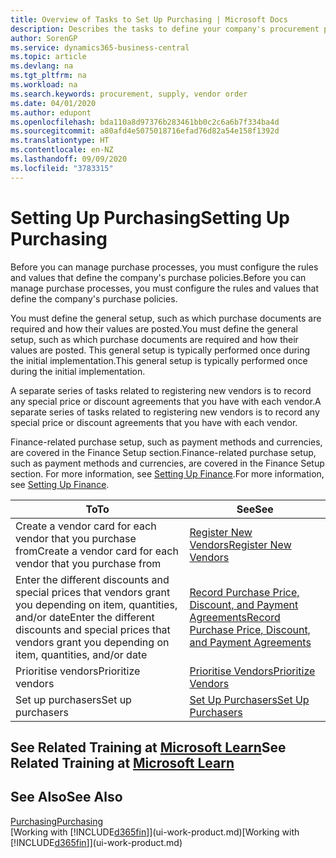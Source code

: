 ```yaml
---
title: Overview of Tasks to Set Up Purchasing | Microsoft Docs
description: Describes the tasks to define your company's procurement policies and set up your purchasing processes.
author: SorenGP
ms.service: dynamics365-business-central
ms.topic: article
ms.devlang: na
ms.tgt_pltfrm: na
ms.workload: na
ms.search.keywords: procurement, supply, vendor order
ms.date: 04/01/2020
ms.author: edupont
ms.openlocfilehash: bda110a8d97376b283461bb0c2c6a6b7f334ba4d
ms.sourcegitcommit: a80afd4e5075018716efad76d82a54e158f1392d
ms.translationtype: HT
ms.contentlocale: en-NZ
ms.lasthandoff: 09/09/2020
ms.locfileid: "3783315"
---
```

# <a name="setting-up-purchasing"></a><span data-ttu-id="4a765-103">Setting Up Purchasing</span><span class="sxs-lookup"><span data-stu-id="4a765-103">Setting Up Purchasing</span></span>
<span data-ttu-id="4a765-104">Before you can manage purchase processes, you must configure the rules and values that define the company's purchase policies.</span><span class="sxs-lookup"><span data-stu-id="4a765-104">Before you can manage purchase processes, you must configure the rules and values that define the company's purchase policies.</span></span>

<span data-ttu-id="4a765-105">You must define the general setup, such as which purchase documents are required and how their values are posted.</span><span class="sxs-lookup"><span data-stu-id="4a765-105">You must define the general setup, such as which purchase documents are required and how their values are posted.</span></span> <span data-ttu-id="4a765-106">This general setup is typically performed once during the initial implementation.</span><span class="sxs-lookup"><span data-stu-id="4a765-106">This general setup is typically performed once during the initial implementation.</span></span>

<span data-ttu-id="4a765-107">A separate series of tasks related to registering new vendors is to record any special price or discount agreements that you have with each vendor.</span><span class="sxs-lookup"><span data-stu-id="4a765-107">A separate series of tasks related to registering new vendors is to record any special price or discount agreements that you have with each vendor.</span></span>

<span data-ttu-id="4a765-108">Finance-related purchase setup, such as payment methods and currencies, are covered in the Finance Setup section.</span><span class="sxs-lookup"><span data-stu-id="4a765-108">Finance-related purchase setup, such as payment methods and currencies, are covered in the Finance Setup section.</span></span> <span data-ttu-id="4a765-109">For more information, see [Setting Up Finance](finance-setup-finance.md).</span><span class="sxs-lookup"><span data-stu-id="4a765-109">For more information, see [Setting Up Finance](finance-setup-finance.md).</span></span>

| <span data-ttu-id="4a765-110">To</span><span class="sxs-lookup"><span data-stu-id="4a765-110">To</span></span> | <span data-ttu-id="4a765-111">See</span><span class="sxs-lookup"><span data-stu-id="4a765-111">See</span></span> |
| --- | --- |
| <span data-ttu-id="4a765-112">Create a vendor card for each vendor that you purchase from</span><span class="sxs-lookup"><span data-stu-id="4a765-112">Create a vendor card for each vendor that you purchase from</span></span>|[<span data-ttu-id="4a765-113">Register New Vendors</span><span class="sxs-lookup"><span data-stu-id="4a765-113">Register New Vendors</span></span>](purchasing-how-register-new-vendors.md) |
| <span data-ttu-id="4a765-114">Enter the different discounts and special prices that vendors grant you depending on item, quantities, and/or date</span><span class="sxs-lookup"><span data-stu-id="4a765-114">Enter the different discounts and special prices that vendors grant you depending on item, quantities, and/or date</span></span> |[<span data-ttu-id="4a765-115">Record Purchase Price, Discount, and Payment Agreements</span><span class="sxs-lookup"><span data-stu-id="4a765-115">Record Purchase Price, Discount, and Payment Agreements</span></span>](purchasing-how-record-purchase-price-discount-payment-agreements.md) |
| <span data-ttu-id="4a765-116">Prioritise vendors</span><span class="sxs-lookup"><span data-stu-id="4a765-116">Prioritize vendors</span></span> |[<span data-ttu-id="4a765-117">Prioritise Vendors</span><span class="sxs-lookup"><span data-stu-id="4a765-117">Prioritize Vendors</span></span>](purchasing-how-prioritize-vendors.md) |
| <span data-ttu-id="4a765-118">Set up purchasers</span><span class="sxs-lookup"><span data-stu-id="4a765-118">Set up purchasers</span></span> |[<span data-ttu-id="4a765-119">Set Up Purchasers</span><span class="sxs-lookup"><span data-stu-id="4a765-119">Set Up Purchasers</span></span>](purchasing-how-setup-purchasers.md) |

## <a name="see-related-training-at-microsoft-learn"></a><span data-ttu-id="4a765-120">See Related Training at [Microsoft Learn](/learn/paths/trade-get-started-dynamics-365-business-central/)</span><span class="sxs-lookup"><span data-stu-id="4a765-120">See Related Training at [Microsoft Learn](/learn/paths/trade-get-started-dynamics-365-business-central/)</span></span>

## <a name="see-also"></a><span data-ttu-id="4a765-121">See Also</span><span class="sxs-lookup"><span data-stu-id="4a765-121">See Also</span></span>

[<span data-ttu-id="4a765-122">Purchasing</span><span class="sxs-lookup"><span data-stu-id="4a765-122">Purchasing</span></span>](purchasing-manage-purchasing.md)  
<span data-ttu-id="4a765-123">[Working with [!INCLUDE[d365fin](includes/d365fin_md.md)]](ui-work-product.md)</span><span class="sxs-lookup"><span data-stu-id="4a765-123">[Working with [!INCLUDE[d365fin](includes/d365fin_md.md)]](ui-work-product.md)</span></span>
